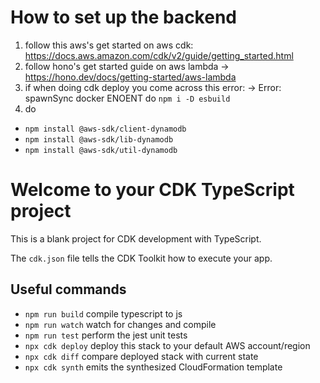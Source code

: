 # How to set up the backend

1. follow this aws's get started on aws cdk: https://docs.aws.amazon.com/cdk/v2/guide/getting_started.html
2. follow hono's get started guide on aws lambda → https://hono.dev/docs/getting-started/aws-lambda
3. if when doing cdk deploy you come across this error: → Error: spawnSync docker ENOENT do `npm i -D esbuild`
4. do

- `npm install @aws-sdk/client-dynamodb`
- `npm install @aws-sdk/lib-dynamodb`
- `npm install @aws-sdk/util-dynamodb`

# Welcome to your CDK TypeScript project

This is a blank project for CDK development with TypeScript.

The `cdk.json` file tells the CDK Toolkit how to execute your app.

## Useful commands

- `npm run build` compile typescript to js
- `npm run watch` watch for changes and compile
- `npm run test` perform the jest unit tests
- `npx cdk deploy` deploy this stack to your default AWS account/region
- `npx cdk diff` compare deployed stack with current state
- `npx cdk synth` emits the synthesized CloudFormation template
